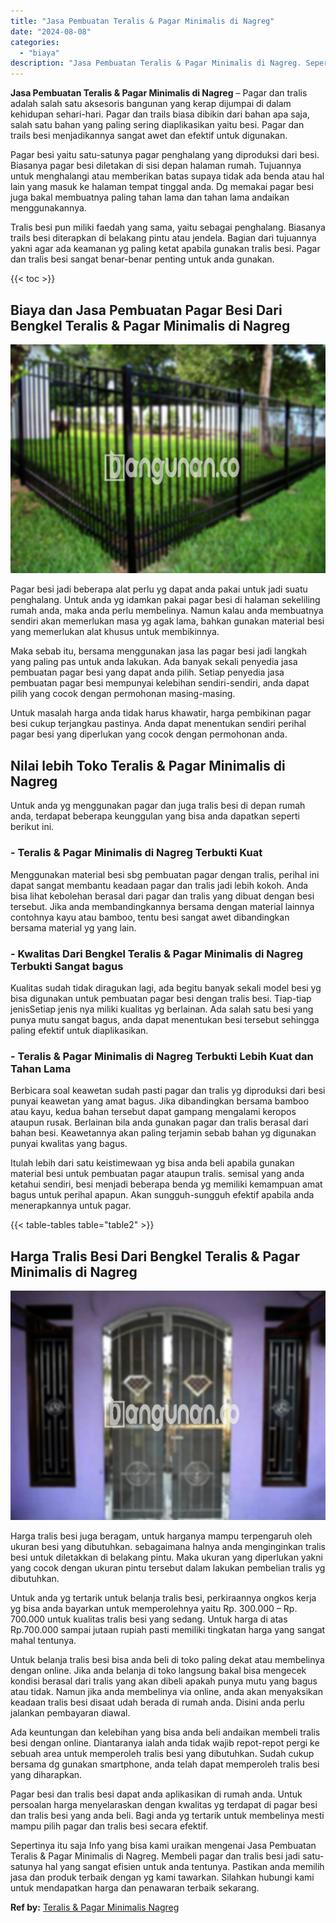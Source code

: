 ```yaml
---
title: "Jasa Pembuatan Teralis & Pagar Minimalis di Nagreg"
date: "2024-08-08"
categories: 
  - "biaya"
description: "Jasa Pembuatan Teralis & Pagar Minimalis di Nagreg. Sepertinya itu saja Info yang bisa kami uraikan mengenai Jasa Pembuatan Teralis & Pagar Minimalis di Nagr..."
---
```


**Jasa Pembuatan Teralis & Pagar Minimalis di Nagreg** – Pagar dan tralis adalah salah satu aksesoris bangunan yang kerap dijumpai di dalam kehidupan sehari-hari. Pagar dan trails biasa dibikin dari bahan apa saja, salah satu bahan yang paling sering diaplikasikan yaitu besi. Pagar dan trails besi menjadikannya sangat awet dan efektif untuk digunakan.

Pagar besi yaitu satu-satunya pagar penghalang yang diproduksi dari besi. Biasanya pagar besi diletakan di sisi depan halaman rumah. Tujuannya untuk menghalangi atau memberikan batas supaya tidak ada benda atau hal lain yang masuk ke halaman tempat tinggal anda. Dg memakai pagar besi juga bakal membuatnya paling tahan lama dan tahan lama andaikan menggunakannya.

Tralis besi pun miliki faedah yang sama, yaitu sebagai penghalang. Biasanya trails besi diterapkan di belakang pintu atau jendela. Bagian dari tujuannya yakni agar ada keamanan yg paling ketat apabila gunakan tralis besi. Pagar dan tralis besi sangat benar-benar penting untuk anda gunakan.

{{< toc >}}

## Biaya dan Jasa Pembuatan Pagar Besi Dari Bengkel Teralis & Pagar Minimalis di Nagreg

![Jasa Pembuatan Teralis & Pagar Minimalis di Nagreg](/images/pagar-minimalis-murah-09.png)

Pagar besi jadi beberapa alat perlu yg dapat anda pakai untuk jadi suatu penghalang. Untuk anda yg idamkan pakai pagar besi di halaman sekeliling rumah anda, maka anda perlu membelinya. Namun kalau anda membuatnya sendiri akan memerlukan masa yg agak lama, bahkan gunakan material besi yang memerlukan alat khusus untuk membikinnya.

Maka sebab itu, bersama menggunakan jasa las pagar besi jadi langkah yang paling pas untuk anda lakukan. Ada banyak sekali penyedia jasa pembuatan pagar besi yang dapat anda pilih. Setiap penyedia jasa pembuatan pagar besi mempunyai kelebihan sendiri-sendiri, anda dapat pilih yang cocok dengan permohonan masing-masing.

Untuk masalah harga anda tidak harus khawatir, harga pembikinan pagar besi cukup terjangkau pastinya. Anda dapat menentukan sendiri perihal pagar besi yang diperlukan yang cocok dengan permohonan anda.

## Nilai lebih Toko Teralis & Pagar Minimalis di Nagreg

Untuk anda yg menggunakan pagar dan juga tralis besi di depan rumah anda, terdapat beberapa keunggulan yang bisa anda dapatkan seperti berikut ini.

### \- Teralis & Pagar Minimalis di Nagreg Terbukti Kuat

Menggunakan material besi sbg pembuatan pagar dengan tralis, perihal ini dapat sangat membantu keadaan pagar dan tralis jadi lebih kokoh. Anda bisa lihat kebolehan berasal dari pagar dan tralis yang dibuat dengan besi tersebut. Jika anda membandingkannya bersama dengan material lainnya contohnya kayu atau bamboo, tentu besi sangat awet dibandingkan bersama material yg yang lain.

### \- Kwalitas Dari Bengkel Teralis & Pagar Minimalis di Nagreg Terbukti Sangat bagus

Kualitas sudah tidak diragukan lagi, ada begitu banyak sekali model besi yg bisa digunakan untuk pembuatan pagar besi dengan tralis besi. Tiap-tiap jenisSetiap jenis nya miliki kualitas yg berlainan. Ada salah satu besi yang punya mutu sangat bagus, anda dapat menentukan besi tersebut sehingga paling efektif untuk diaplikasikan.

### \- Teralis & Pagar Minimalis di Nagreg Terbukti Lebih Kuat dan Tahan Lama

Berbicara soal keawetan sudah pasti pagar dan tralis yg diproduksi dari besi punyai keawetan yang amat bagus. Jika dibandingkan bersama bamboo atau kayu, kedua bahan tersebut dapat gampang mengalami keropos ataupun rusak. Berlainan bila anda gunakan pagar dan tralis berasal dari bahan besi. Keawetannya akan paling terjamin sebab bahan yg digunakan punyai kwalitas yang bagus.

Itulah lebih dari satu keistimewaan yg bisa anda beli apabila gunakan material besi untuk pembuatan pagar ataupun tralis. semisal yang anda ketahui sendiri, besi menjadi beberapa benda yg memiliki kemampuan amat bagus untuk perihal apapun. Akan sungguh-sungguh efektif apabila anda menerapkannya untuk pagar.

{{< table-tables table="table2" >}}

## Harga Tralis Besi Dari Bengkel Teralis & Pagar Minimalis di Nagreg

![Jasa Pembuatan Teralis & Pagar Minimalis di Nagreg](/images/teralis-minimalis-murah-18.png)

Harga tralis besi juga beragam, untuk harganya mampu terpengaruh oleh ukuran besi yang dibutuhkan. sebagaimana halnya anda menginginkan tralis besi untuk diletakkan di belakang pintu. Maka ukuran yang diperlukan yakni yang cocok dengan ukuran pintu tersebut dalam lakukan pembelian tralis yg dibutuhkan.

Untuk anda yg tertarik untuk belanja tralis besi, perkiraannya ongkos kerja yg bisa anda bayarkan untuk memperolehnya yaitu Rp. 300.000 – Rp. 700.000 untuk kualitas tralis besi yang sedang. Untuk harga di atas Rp.700.000 sampai jutaan rupiah pasti memiliki tingkatan harga yang sangat mahal tentunya.

Untuk belanja tralis besi bisa anda beli di toko paling dekat atau membelinya dengan online. Jika anda belanja di toko langsung bakal bisa mengecek kondisi berasal dari tralis yang akan dibeli apakah punya mutu yang bagus atau tidak. Namun jika anda membelinya via online, anda akan menyaksikan keadaan tralis besi disaat udah berada di rumah anda. Disini anda perlu jalankan pembayaran diawal.

Ada keuntungan dan kelebihan yang bisa anda beli andaikan membeli tralis besi dengan online. Diantaranya ialah anda tidak wajib repot-repot pergi ke sebuah area untuk memperoleh tralis besi yang dibutuhkan. Sudah cukup bersama dg gunakan smartphone, anda telah dapat memperoleh tralis besi yang diharapkan.

Pagar besi dan tralis besi dapat anda aplikasikan di rumah anda. Untuk persoalan harga menyelaraskan dengan kwalitas yg terdapat di pagar besi dan tralis besi yang anda beli. Bagi anda yg tertarik untuk membelinya mesti mampu pilih pagar dan tralis besi secara efektif.

Sepertinya itu saja Info yang bisa kami uraikan mengenai Jasa Pembuatan Teralis & Pagar Minimalis di Nagreg. Membeli pagar dan tralis besi jadi satu-satunya hal yang sangat efisien untuk anda tentunya. Pastikan anda memilih jasa dan produk terbaik dengan yg kami tawarkan. Silahkan hubungi kami untuk mendapatkan harga dan penawaran terbaik sekarang.

**Ref by:** [Teralis & Pagar Minimalis Nagreg](https://id.wikipedia.org/wiki/Teralis)
